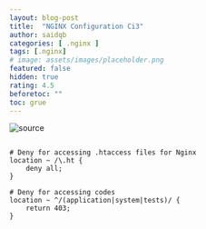 ```yaml
---
layout: blog-post
title:  "NGINX Configuration Ci3"
author: saidqb
categories: [ .nginx ]
tags: [.nginx]
# image: assets/images/placeholder.png
featured: false
hidden: true
rating: 4.5
beforetoc: ""
toc: grue
---
```


![source](https://gist.github.com/yidas/30a611449992b0fac173267951e5f17f)
```

# Deny for accessing .htaccess files for Nginx
location ~ /\.ht {
	deny all;
}

# Deny for accessing codes
location ~ ^/(application|system|tests)/ {
	return 403;
}

```



